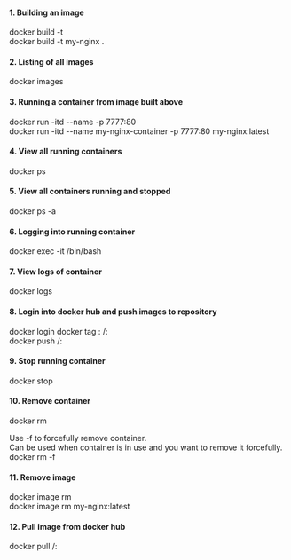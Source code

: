 #### 1. Building an image
docker build -t <image-name> <directory path for Dockerfile> <br/>
docker build -t my-nginx .

#### 2. Listing of all images
docker images

#### 3. Running a container from image built above
docker run -itd --name <container-name> -p 7777:80 <imageId or image name with tag> <br>
docker run -itd --name my-nginx-container -p 7777:80 my-nginx:latest

#### 4. View all running containers
docker ps

#### 5. View all containers running and stopped
docker ps -a

#### 6. Logging into running container
docker exec -it <container-id> /bin/bash

#### 7. View logs of container
docker logs <container-id>

#### 8. Login into docker hub and push images to repository
docker login
docker tag <current-image>:<tag> <repository-name>/<image-name>:<tag> <br>
docker push <repository-name>/<image-name>:<tag>

#### 9. Stop running container
docker stop <container-id>

#### 10. Remove container
docker rm <container-id> <br>

Use -f to forcefully remove container.<br>
Can be used when container is in use and you want to remove it forcefully.<br>
docker rm -f <container-id>

#### 11. Remove image
docker image rm <image-name-with-tage OR image-id> <br>
docker image rm my-nginx:latest 

#### 12. Pull image from docker hub
docker pull <repository-name>/<image-name>:<tag>
